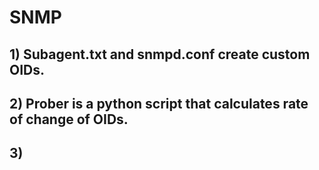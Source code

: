 # SNMP
## 1) Subagent.txt and snmpd.conf create custom OIDs.
## 2) Prober is a python script that calculates rate of change of OIDs.
## 3) 
